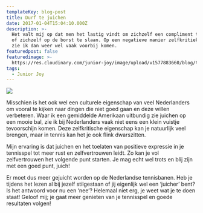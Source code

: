 ```yaml
---
templateKey: blog-post
title: Durf te juichen
date: 2017-01-04T15:04:10.000Z
description: >-
  Het valt mij op dat men het lastig vindt om zichzelf een compliment te geven
  of zichzelf op de borst te slaan. Op een negatieve manier zelfkritiek leveren
  zie ik dan weer wel vaak voorbij komen.
featuredpost: false
featuredimage: >-
  https://res.cloudinary.com/junior-joy/image/upload/v1577883660/blog/teun-juichen_nsk49u.png
tags:
  - Junior Joy
---
```

![](https://res.cloudinary.com/junior-joy/image/upload/v1577883660/blog/teun-juichen_nsk49u.png)

Misschien is het ook wel een culturele eigenschap van veel Nederlanders om vooral te kijken naar dingen die niet goed gaan en deze willen verbeteren. Waar ik een gemiddelde Amerikaan uitbundig zie juichen op een mooie bal, zie ik bij Nederlanders vaak niet eens een klein vuistje tevoorschijn komen. Deze zelfkritische eigenschap kan je natuurlijk veel brengen, maar in tennis kan het je ook flink dwarszitten.

Mijn ervaring is dat juichen en het toelaten van positieve expressie in je tennisspel tot meer rust en zelfvertrouwen leidt. Zo kan je vol zelfvertrouwen het volgende punt starten. Je mag echt wel trots en blij zijn met een goed punt, juich!

Er moet dus meer gejuicht worden op de Nederlandse tennisbanen. Heb je tijdens het lezen al bij jezelf stilgestaan of jij eigenlijk wel een ‘juicher’ bent? Is het antwoord voor nu een ‘nee’? Helemaal niet erg, je weet wat je te doen staat! Geloof mij; je gaat meer genieten van je tennisspel en goede resultaten volgen!
